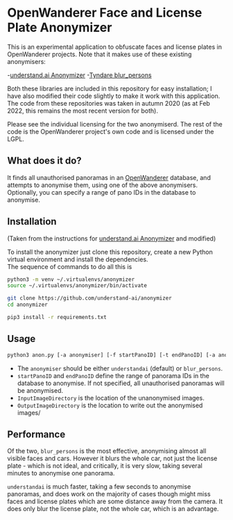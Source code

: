# OpenWanderer Face and License Plate Anonymizer

This is an experimental application to obfuscate faces and license plates in OpenWanderer projects. Note that it makes use of these existing anonymisers:

-[understand.ai Anonymizer](https://github.com/understand-ai/anonymizer)
-[Tyndare blur_persons](https://github.com/tyndare/blur-persons)

Both these libraries are included in this repository for easy installation; I have also modified their code slightly to make it work with this application. The code from these repositories was taken in autumn 2020 (as at Feb 2022, this remains the most recent version for both). 

Please see the individual licensing for the two anonymiserd. The rest of the code is the OpenWanderer project's own code and is licensed under the LGPL.

## What does it do?

It finds all unauthorised panoramas in an [OpenWanderer](https://github.com/opemwanderer/openwanderer) database, and attempts to anonymise them, using one of the above anonymisers. Optionally, you can specify a range of pano IDs in the database to anonymise.

## Installation

(Taken from the instructions for [understand.ai Anonymizer](https://github.com/understand-ai/anonymizer) and modified)

To install the anonymizer just clone this repository, create a new Python virtual environment and install the dependencies.  
The sequence of commands to do all this is

```bash
python3 -m venv ~/.virtualenvs/anonymizer
source ~/.virtualenvs/anonymizer/bin/activate

git clone https://github.com/understand-ai/anonymizer
cd anonymizer

pip3 install -r requirements.txt
```

## Usage

```bash
python3 anon.py [-a anonymiser] [-f startPanoID] [-t endPanoID] [-a anonymizer] -i InputImageDirectory -o OutputImageDirectory
```

- The `anonymiser` should be either `understandai` (default) or `blur_persons`.
- `startPanoID` and `endPanoID` define the range of panorama IDs in the database to anonymise. If not specified, all unauthorised panoramas will be anonymised.
- `InputImageDirectory` is the location of the unanonymised images.
- `OutputImageDirectory` is the location to write out the anonymised images/

## Performance

Of the two, `blur_persons` is the most effective, anonymising almost all visible faces and cars. However it blurs the whole car, not just the license plate - which is not ideal, and critically, it is very slow, taking several minutes to anonymise one panorama.

`understandai` is much faster, taking a few seconds to anonymise panoramas, and does work on the majority of cases though might miss faces and license plates which are some distance away from the camera. It does only blur the license plate, not the whole car, which is an advantage.
